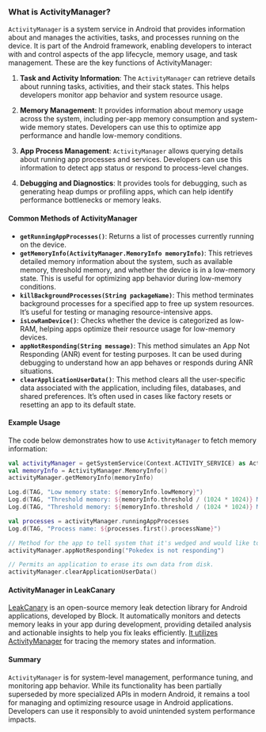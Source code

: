 ### What is ActivityManager?

`ActivityManager` is a system service in Android that provides information about and manages the activities, tasks, and processes running on the device. It is part of the Android framework, enabling developers to interact with and control aspects of the app lifecycle, memory usage, and task management. These are the key functions of ActivityManager:

1. **Task and Activity Information**: The `ActivityManager` can retrieve details about running tasks, activities, and their stack states. This helps developers monitor app behavior and system resource usage.

2. **Memory Management**: It provides information about memory usage across the system, including per-app memory consumption and system-wide memory states. Developers can use this to optimize app performance and handle low-memory conditions.

3. **App Process Management**: `ActivityManager` allows querying details about running app processes and services. Developers can use this information to detect app status or respond to process-level changes.

4. **Debugging and Diagnostics**: It provides tools for debugging, such as generating heap dumps or profiling apps, which can help identify performance bottlenecks or memory leaks.

#### Common Methods of ActivityManager

- **`getRunningAppProcesses()`**: Returns a list of processes currently running on the device.
- **`getMemoryInfo(ActivityManager.MemoryInfo memoryInfo)`**: This retrieves detailed memory information about the system, such as available memory, threshold memory, and whether the device is in a low-memory state. This is useful for optimizing app behavior during low-memory conditions.
- **`killBackgroundProcesses(String packageName)`**: This method terminates background processes for a specified app to free up system resources. It’s useful for testing or managing resource-intensive apps.
- **`isLowRamDevice()`**: Checks whether the device is categorized as low-RAM, helping apps optimize their resource usage for low-memory devices.
- **`appNotResponding(String message)`**: This method simulates an App Not Responding (ANR) event for testing purposes. It can be used during debugging to understand how an app behaves or responds during ANR situations.
- **`clearApplicationUserData()`**: This method clears all the user-specific data associated with the application, including files, databases, and shared preferences. It’s often used in cases like factory resets or resetting an app to its default state.

#### Example Usage

The code below demonstrates how to use `ActivityManager` to fetch memory information:

```kotlin
val activityManager = getSystemService(Context.ACTIVITY_SERVICE) as ActivityManager
val memoryInfo = ActivityManager.MemoryInfo()
activityManager.getMemoryInfo(memoryInfo)

Log.d(TAG, "Low memory state: ${memoryInfo.lowMemory}")
Log.d(TAG, "Threshold memory: ${memoryInfo.threshold / (1024 * 1024)} MB")
Log.d(TAG, "Threshold memory: ${memoryInfo.threshold / (1024 * 1024)} MB")

val processes = activityManager.runningAppProcesses
Log.d(TAG, "Process name: ${processes.first().processName}")

// Method for the app to tell system that it's wedged and would like to trigger an ANR.
activityManager.appNotResponding("Pokedex is not responding")

// Permits an application to erase its own data from disk.
activityManager.clearApplicationUserData()
```

#### ActivityManager in LeakCanary

[LeakCanary](https://square.github.io/leakcanary/) is an open-source memory leak detection library for Android applications, developed by Block. It automatically monitors and detects memory leaks in your app during development, providing detailed analysis and actionable insights to help you fix leaks efficiently. [It utilizes ActivityManager](https://github.com/square/leakcanary/blob/02d0d8b6ebfe8de55c109b904d7b526063f3f852/leakcanary/leakcanary-android-process/src/main/java/leakcanary/LeakCanaryProcess.kt#L75) for tracing the memory states and information.

#### Summary

`ActivityManager` is for system-level management, performance tuning, and monitoring app behavior. While its functionality has been partially superseded by more specialized APIs in modern Android, it remains a tool for managing and optimizing resource usage in Android applications. Developers can use it responsibly to avoid unintended system performance impacts.